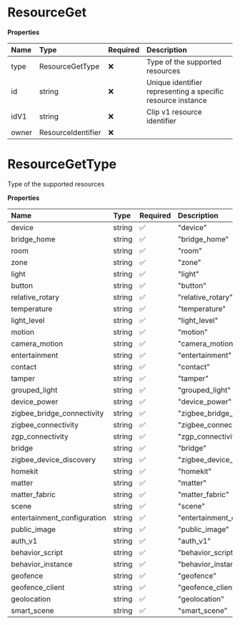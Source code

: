 # ResourceGet

**Properties**

| Name  | Type               | Required | Description                                                 |
| :---- | :----------------- | :------- | :---------------------------------------------------------- |
| type  | ResourceGetType    | ❌       | Type of the supported resources                             |
| id    | string             | ❌       | Unique identifier representing a specific resource instance |
| idV1  | string             | ❌       | Clip v1 resource identifier                                 |
| owner | ResourceIdentifier | ❌       |                                                             |

# ResourceGetType

Type of the supported resources

**Properties**

| Name                        | Type   | Required | Description                   |
| :-------------------------- | :----- | :------- | :---------------------------- |
| device                      | string | ✅       | "device"                      |
| bridge_home                 | string | ✅       | "bridge_home"                 |
| room                        | string | ✅       | "room"                        |
| zone                        | string | ✅       | "zone"                        |
| light                       | string | ✅       | "light"                       |
| button                      | string | ✅       | "button"                      |
| relative_rotary             | string | ✅       | "relative_rotary"             |
| temperature                 | string | ✅       | "temperature"                 |
| light_level                 | string | ✅       | "light_level"                 |
| motion                      | string | ✅       | "motion"                      |
| camera_motion               | string | ✅       | "camera_motion"               |
| entertainment               | string | ✅       | "entertainment"               |
| contact                     | string | ✅       | "contact"                     |
| tamper                      | string | ✅       | "tamper"                      |
| grouped_light               | string | ✅       | "grouped_light"               |
| device_power                | string | ✅       | "device_power"                |
| zigbee_bridge_connectivity  | string | ✅       | "zigbee_bridge_connectivity"  |
| zigbee_connectivity         | string | ✅       | "zigbee_connectivity"         |
| zgp_connectivity            | string | ✅       | "zgp_connectivity"            |
| bridge                      | string | ✅       | "bridge"                      |
| zigbee_device_discovery     | string | ✅       | "zigbee_device_discovery"     |
| homekit                     | string | ✅       | "homekit"                     |
| matter                      | string | ✅       | "matter"                      |
| matter_fabric               | string | ✅       | "matter_fabric"               |
| scene                       | string | ✅       | "scene"                       |
| entertainment_configuration | string | ✅       | "entertainment_configuration" |
| public_image                | string | ✅       | "public_image"                |
| auth_v1                     | string | ✅       | "auth_v1"                     |
| behavior_script             | string | ✅       | "behavior_script"             |
| behavior_instance           | string | ✅       | "behavior_instance"           |
| geofence                    | string | ✅       | "geofence"                    |
| geofence_client             | string | ✅       | "geofence_client"             |
| geolocation                 | string | ✅       | "geolocation"                 |
| smart_scene                 | string | ✅       | "smart_scene"                 |
